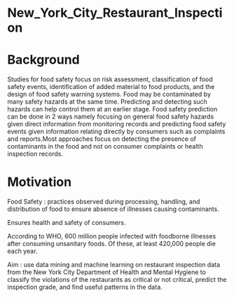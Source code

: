 # New_York_City_Restaurant_Inspection

# Background

Studies for food safety focus on risk assessment, classification of food safety events, identification of added material to food products, and the design of food safety warning systems. Food may be contaminated by many safety hazards at the same time. Predicting and detecting such hazards can help control them at an earlier stage. Food safety prediction can be done in 2 ways namely focusing on general food safety hazards given direct information from monitoring records and predicting food safety events given information relating directly by consumers such as complaints and reports.Most approaches focus on detecting the presence of contaminants in the food and not on consumer complaints or health inspection records.

# Motivation

Food Safety : practices observed during processing, handling, and distribution of food to ensure absence of illnesses causing contaminants.

Ensures health and safety of consumers.

According to WHO, 600 million people infected with foodborne illnesses after consuming unsanitary foods. Of these, at least 420,000 people die each year.

Aim : use data mining and machine learning on restaurant inspection data from the New York City Department of Health and Mental Hygiene to classify the violations of the restaurants as critical or not critical, predict the inspection grade, and find useful patterns in the data. 
